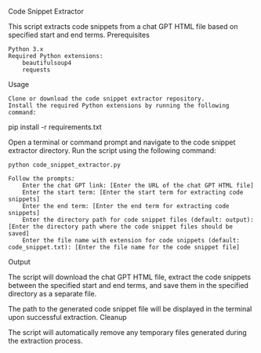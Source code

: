 Code Snippet Extractor

This script extracts code snippets from a chat GPT HTML file based on specified start and end terms.
Prerequisites

    Python 3.x
    Required Python extensions:
        beautifulsoup4
        requests

Usage

    Clone or download the code snippet extractor repository.
    Install the required Python extensions by running the following command:

pip install -r requirements.txt

Open a terminal or command prompt and navigate to the code snippet extractor directory.
Run the script using the following command:

    python code_snippet_extractor.py

    Follow the prompts:
        Enter the chat GPT link: [Enter the URL of the chat GPT HTML file]
        Enter the start term: [Enter the start term for extracting code snippets]
        Enter the end term: [Enter the end term for extracting code snippets]
        Enter the directory path for code snippet files (default: output): [Enter the directory path where the code snippet files should be saved]
        Enter the file name with extension for code snippets (default: code_snippet.txt): [Enter the file name for the code snippet file]

Output

The script will download the chat GPT HTML file, extract the code snippets between the specified start and end terms, and save them in the specified directory as a separate file.

The path to the generated code snippet file will be displayed in the terminal upon successful extraction.
Cleanup

The script will automatically remove any temporary files generated during the extraction process.
